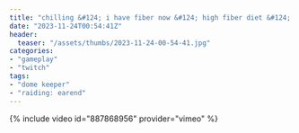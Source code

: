 ```yaml
---
title: "chilling &#124; i have fiber now &#124; high fiber diet &#124; the most fiber &#124; extra fiber"
date: "2023-11-24T00:54:41Z"
header:
  teaser: "/assets/thumbs/2023-11-24-00-54-41.jpg"
categories:
- "gameplay"
- "twitch"
tags:
- "dome keeper"
- "raiding: earend"
---
```

{% include video id="887868956" provider="vimeo" %}
